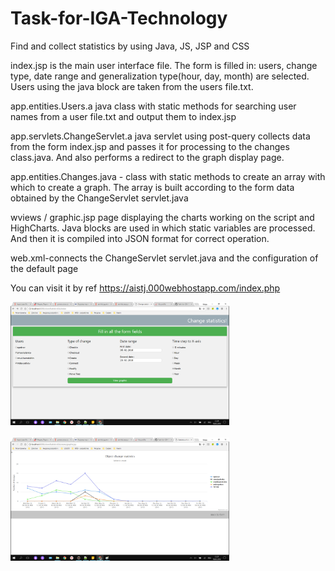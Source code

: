 # Task-for-IGA-Technology
Find and collect statistics by using Java, JS, JSP and CSS

index.jsp is the main user interface file. The form is filled in: users, change type, date range and generalization type(hour, day, month) are selected. Users using the java block are taken from the users file.txt.

app.entities.Users.a java class with static methods for searching user names from a user file.txt and output them to index.jsp

app.servlets.ChangeServlet.a java servlet using post-query collects data from the form index.jsp and passes it for processing to the changes class.java. And also performs a redirect to the graph display page.

app.entities.Changes.java - class with static methods to create an array with which to create a graph. The array is built according to the form data obtained by the ChangeServlet servlet.java

wviews / graphic.jsp page displaying the charts working on the script and HighCharts. Java blocks are used in which static variables are processed. And then it is compiled into JSON format for correct operation.

web.xml-connects the ChangeServlet servlet.java and the configuration of the default page

You can visit it by ref https://aistj.000webhostapp.com/index.php

<p align="left">
  <img src="1.png" width="350"/><br><br>
  <img src="2.png" width="350"/><br><br>
</p>
